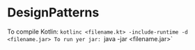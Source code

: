# DesignPatterns
To compile Kotlin: `kotlinc <filename.kt> -include-runtime -d <filename.jar>
To run yer jar: `java -jar <filename.jar>`
